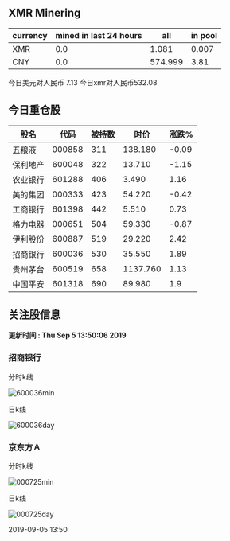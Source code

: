 ## XMR Minering

|currency|mined in last 24 hours|all|in pool|
|---|---|---|---|
|XMR|0.0|1.081|0.007|
|CNY|0.0|574.999|3.81|

今日美元对人民币 7.13	今日xmr对人民币532.08


## 今日重仓股 

|股名|代码|被持数|时价|涨跌%|
|---|---|---|---|---|
|五粮液|000858|311|138.180|-0.09|
|保利地产|600048|322|13.710|-1.15|
|农业银行|601288|406|3.490|1.16|
|美的集团|000333|423|54.220|-0.42|
|工商银行|601398|442|5.510|0.73|
|格力电器|000651|504|59.330|-0.87|
|伊利股份|600887|519|29.220|2.42|
|招商银行|600036|530|35.550|1.89|
|贵州茅台|600519|658|1137.760|1.13|
|中国平安|601318|690|89.980|1.9|

## 关注股信息
**更新时间 : Thu Sep  5 13:50:06 2019**
### 招商银行 
分时k线

![600036min](http://image.sinajs.cn/newchart/min/n/sh600036.gif)

日k线

![600036day](http://image.sinajs.cn/newchart/daily/n/sh600036.gif)

### 京东方Ａ 
分时k线

![000725min](http://image.sinajs.cn/newchart/min/n/sz000725.gif)

日k线

![000725day](http://image.sinajs.cn/newchart/daily/n/sz000725.gif)

2019-09-05 13:50